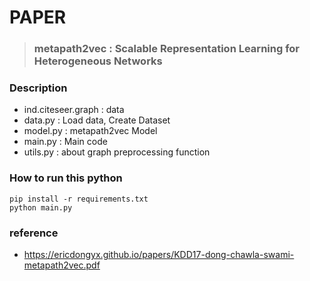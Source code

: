 # PAPER
> ### metapath2vec : Scalable Representation Learning for Heterogeneous Networks

### Description
* ind.citeseer.graph : data
* data.py  : Load data, Create Dataset
* model.py : metapath2vec Model
* main.py : Main code
* utils.py : about graph preprocessing function

### How to run this python 
```
pip install -r requirements.txt
python main.py
```

### reference
* https://ericdongyx.github.io/papers/KDD17-dong-chawla-swami-metapath2vec.pdf
